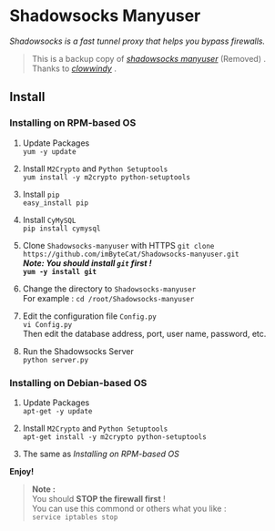 # Shadowsocks Manyuser
_Shadowsocks is a fast tunnel proxy that helps you bypass firewalls._

> This is a backup copy of _[shadowsocks manyuser](https://github.com/shadowsocks/shadowsocks)_ (Removed) .   
> Thanks to _[clowwindy](https://github.com/clowwindy)_ .

## Install

### Installing on RPM-based OS
1. Update Packages   
`yum -y update`

2. Install `M2Crypto` and `Python Setuptools`    
`yum install -y m2crypto python-setuptools`

3. Install `pip`   
`easy_install pip`

4. Install `CyMySQL`   
`pip install cymysql`

5. Clone `Shadowsocks-manyuser` with HTTPS
`git clone https://github.com/imByteCat/Shadowsocks-manyuser.git`   
**_Note: You should install `git` first !_   
`yum -y install git`**

6. Change the directory to `Shadowsocks-manyuser`   
For example : `cd /root/Shadowsocks-manyuser`

7. Edit the configuration file `Config.py`   
`vi Config.py`   
Then edit the database address, port, user name, password, etc.

8. Run the Shadowsocks Server   
`python server.py`

### Installing on Debian-based OS
1. Update Packages   
`apt-get -y update`

2. Install `M2Crypto` and `Python Setuptools`    
`apt-get install -y m2crypto python-setuptools`

3. The same as _Installing on RPM-based OS_

**Enjoy!**

> **Note :**   
> You should **STOP the firewall first** !   
> You can use this commond or others what you like :   
> `service iptables stop`
